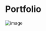 # Portfolio
![image](https://user-images.githubusercontent.com/84375429/153700010-5b5579a1-5c77-4666-ad88-b8792d90721b.png)
